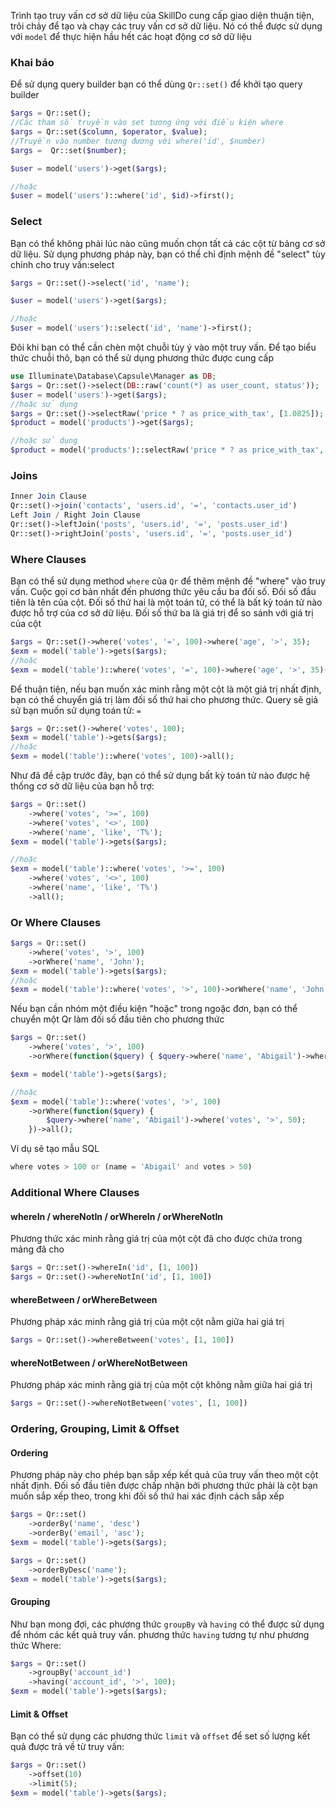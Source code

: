 Trình tạo truy vấn cơ sở dữ liệu của SkillDo cung cấp giao diện thuận tiện, trôi chảy để tạo và chạy các truy vấn cơ sở dữ liệu. 
Nó có thể được sử dụng với `model` để thực hiện hầu hết các hoạt động cơ sở dữ liệu

### Khai báo
Để sử dụng query builder bạn có thể dùng `Qr::set()` để khởi tạo query builder

```php
$args = Qr::set();
//Các tham số truyền vào set tương ứng với điều kiện where
$args = Qr::set($column, $operator, $value);
//Truyền vào number tương đương với where('id', $number)
$args =  Qr::set($number);

$user = model('users')->get($args);

//hoặc
$user = model('users')::where('id', $id)->first();
```

### Select

Bạn có thể không phải lúc nào cũng muốn chọn tất cả các cột từ bảng cơ sở dữ liệu. Sử dụng phương pháp này, bạn có thể chỉ định mệnh đề "select" tùy chỉnh cho truy vấn:select

```php
$args = Qr::set()->select('id', 'name');

$user = model('users')->get($args);

//hoặc
$user = model('users')::select('id', 'name')->first();
```

Đôi khi bạn có thể cần chèn một chuỗi tùy ý vào một truy vấn. Để tạo biểu thức chuỗi thô, bạn có thể sử dụng phương thức được cung cấp

```php
use Illuminate\Database\Capsule\Manager as DB;
$args = Qr::set()->select(DB::raw('count(*) as user_count, status'));
$user = model('users')->get($args);
//hoặc sử dụng
$args = Qr::set()->selectRaw('price * ? as price_with_tax', [1.0825]);
$product = model('products')->get($args);

//hoặc sử dụng
$product = model('products')::selectRaw('price * ? as price_with_tax', [1.0825])->first();
```

### Joins
```php
Inner Join Clause
Qr::set()->join('contacts', 'users.id', '=', 'contacts.user_id')
Left Join / Right Join Clause
Qr::set()->leftJoin('posts', 'users.id', '=', 'posts.user_id')
Qr::set()->rightJoin('posts', 'users.id', '=', 'posts.user_id')
```
### Where Clauses
Bạn có thể sử dụng method `where` của `Qr` để thêm mệnh đề "where" vào truy vấn. Cuộc gọi cơ bản nhất đến phương thức yêu cầu ba đối số. 
Đối số đầu tiên là tên của cột. Đối số thứ hai là một toán tử, có thể là bất kỳ toán tử nào được hỗ trợ của cơ sở dữ liệu. Đối số thứ ba là giá trị để so sánh với giá trị của cột

```php
$args = Qr::set()->where('votes', '=', 100)->where('age', '>', 35);
$exm = model('table')->gets($args);
//hoặc
$exm = model('table')::where('votes', '=', 100)->where('age', '>', 35)->all();
```

Để thuận tiện, nếu bạn muốn xác minh rằng một cột là một giá trị nhất định, bạn có thể chuyển giá trị làm đối số thứ hai cho phương thức. Query sẽ giả sử bạn muốn sử dụng toán tử: `=`
```php
$args = Qr::set()->where('votes', 100);
$exm = model('table')->gets($args);
//hoặc
$exm = model('table')::where('votes', 100)->all();
```
Như đã đề cập trước đây, bạn có thể sử dụng bất kỳ toán tử nào được hệ thống cơ sở dữ liệu của bạn hỗ trợ:
```php
$args = Qr::set()
    ->where('votes', '>=', 100)
    ->where('votes', '<>', 100)
    ->where('name', 'like', 'T%');
$exm = model('table')->gets($args);

//hoặc
$exm = model('table')::where('votes', '>=', 100)
    ->where('votes', '<>', 100)
    ->where('name', 'like', 'T%')
    ->all();
```
### Or Where Clauses

```php
$args = Qr::set()
    ->where('votes', '>', 100)
    ->orWhere('name', 'John');
$exm = model('table')->gets($args);
//hoặc
$exm = model('table')::where('votes', '>', 100)->orWhere('name', 'John')->all();
```

Nếu bạn cần nhóm một điều kiện "hoặc" trong ngoặc đơn, bạn có thể chuyển một Qr làm đối số đầu tiên cho phương thức

```php
$args = Qr::set()
    ->where('votes', '>', 100)
    ->orWhere(function($query) { $query->where('name', 'Abigail')->where('votes', '>', 50); });

$exm = model('table')->gets($args);

//hoặc
$exm = model('table')::where('votes', '>', 100)
    ->orWhere(function($query) {
        $query->where('name', 'Abigail')->where('votes', '>', 50); 
    })->all();
```

Ví dụ sẽ tạo mẫu SQL

```php
where votes > 100 or (name = 'Abigail' and votes > 50)
```

### Additional Where Clauses

#### whereIn / whereNotIn / orWhereIn / orWhereNotIn
Phương thức xác minh rằng giá trị của một cột đã cho được chứa trong mảng đã cho

```php
$args = Qr::set()->whereIn('id', [1, 100])
$args = Qr::set()->whereNotIn('id', [1, 100])
```

#### whereBetween / orWhereBetween
Phương pháp xác minh rằng giá trị của một cột nằm giữa hai giá trị

```php
$args = Qr::set()->whereBetween('votes', [1, 100])
```

#### whereNotBetween / orWhereNotBetween
Phương pháp xác minh rằng giá trị của một cột không nằm giữa hai giá trị

```php
$args = Qr::set()->whereNotBetween('votes', [1, 100])
```


### Ordering, Grouping, Limit & Offset

#### Ordering
Phương pháp này cho phép bạn sắp xếp kết quả của truy vấn theo một cột nhất định. Đối số đầu tiên được chấp nhận bởi phương thức phải là cột bạn muốn sắp xếp theo, trong khi đối số thứ hai xác định cách sắp xếp
```php
$args = Qr::set()
    ->orderBy('name', 'desc')
    ->orderBy('email', 'asc');
$exm = model('table')->gets($args);

$args = Qr::set()
    ->orderByDesc('name');
$exm = model('table')->gets($args);
```

#### Grouping
Như bạn mong đợi, các phương thức `groupBy` và `having` có thể được sử dụng để nhóm các kết quả truy vấn. phương thức `having` tương tự như phương thức Where:
```php
$args = Qr::set()
    ->groupBy('account_id')
    ->having('account_id', '>', 100);
$exm = model('table')->gets($args);
```

#### Limit & Offset
Bạn có thể sử dụng các phương thức `limit` và `offset` để set số lượng kết quả được trả về từ truy vấn:

```php
$args = Qr::set()
    ->offset(10)
    ->limit(5);
$exm = model('table')->gets($args);
```